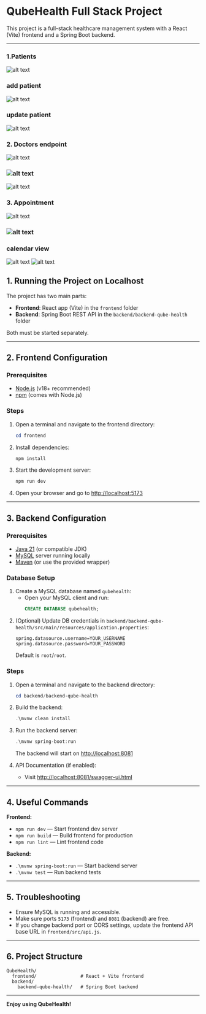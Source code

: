 # QubeHealth Full Stack Project

This project is a full-stack healthcare management system with a React (Vite) frontend and a Spring Boot backend.

---
### 1.Patients
![alt text](image.png)
### add patient 
![alt text](image-1.png) 
### update  patient 
![alt text](image-2.png)

### 2. Doctors endpoint 
![alt text](image-3.png)
### ![alt text](image-4.png)
![alt text](image-5.png)
### 3. Appointment 
![alt text](image-6.png)
### ![alt text](image-7.png)
### calendar view 
![alt text](image-8.png)
![alt text](image-9.png)
## 1. Running the Project on Localhost

The project has two main parts:
- **Frontend**: React app (Vite) in the `frontend` folder
- **Backend**: Spring Boot REST API in the `backend/backend-qube-health` folder

Both must be started separately.

---

## 2. Frontend Configuration

### Prerequisites
- [Node.js](https://nodejs.org/) (v18+ recommended)
- [npm](https://www.npmjs.com/) (comes with Node.js)

### Steps
1. Open a terminal and navigate to the frontend directory:
   ```powershell
   cd frontend
   ```
2. Install dependencies:
   ```powershell
   npm install
   ```
3. Start the development server:
   ```powershell
   npm run dev
   ```
4. Open your browser and go to [http://localhost:5173](http://localhost:5173)

---

## 3. Backend Configuration

### Prerequisites
- [Java 21](https://adoptium.net/) (or compatible JDK)
- [MySQL](https://www.mysql.com/) server running locally
- [Maven](https://maven.apache.org/) (or use the provided wrapper)

### Database Setup
1. Create a MySQL database named `qubehealth`:
   - Open your MySQL client and run:
     ```sql
     CREATE DATABASE qubehealth;
     ```
2. (Optional) Update DB credentials in `backend/backend-qube-health/src/main/resources/application.properties`:
   ```properties
   spring.datasource.username=YOUR_USERNAME
   spring.datasource.password=YOUR_PASSWORD
   ```
   Default is `root`/`root`.

### Steps
1. Open a terminal and navigate to the backend directory:
   ```powershell
   cd backend/backend-qube-health
   ```
2. Build the backend:
   ```powershell
   .\mvnw clean install
   ```
3. Run the backend server:
   ```powershell
   .\mvnw spring-boot:run
   ```
   The backend will start on [http://localhost:8081](http://localhost:8081)

4. API Documentation (if enabled):
   - Visit [http://localhost:8081/swagger-ui.html](http://localhost:8081/swagger-ui.html)

---

## 4. Useful Commands

**Frontend:**
- `npm run dev` — Start frontend dev server
- `npm run build` — Build frontend for production
- `npm run lint` — Lint frontend code

**Backend:**
- `.\mvnw spring-boot:run` — Start backend server
- `.\mvnw test` — Run backend tests

---

## 5. Troubleshooting
- Ensure MySQL is running and accessible.
- Make sure ports `5173` (frontend) and `8081` (backend) are free.
- If you change backend port or CORS settings, update the frontend API base URL in `frontend/src/api.js`.

---

## 6. Project Structure

```
QubeHealth/
  frontend/                # React + Vite frontend
  backend/
    backend-qube-health/   # Spring Boot backend
```

---

**Enjoy using QubeHealth!**
